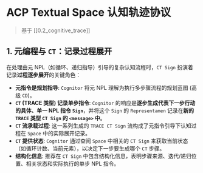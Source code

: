 # ACP Textual Space 认知轨迹协议

> 基于 [[0.2_cognitive_trace]]

## 1. 元编程与 `CT`：记录过程展开

在处理由元 NPL（如循环、递归指导）引导的复杂认知流程时，`CT Sign` 扮演着记录**过程逐步展开**的关键角色：

* **元指令是规划指导**: `Cognitor` 将元 NPL 理解为执行多步骤流程的规划蓝图 (高级 `CD`)。
* **`CT` (TRACE 类型) 记录单步指令**: `Cognitor` 的响应是**逐步生成代表下一步行动的具体、单一 NPL 指令 `Sign`**，并将这个 `Sign` 的 `Representamen` 记录在**新的 `TRACE` 类型 `CT Sign` 的 `<message>` 中**。
* **`CT` 流承载过程**: 这一系列生成的 `TRACE CT Sign` 流构成了元指令引导下认知过程在 `Space` 中的实际展开记录。
* **`CT` 提供状态**: `Cognitor` 通过查阅 `Space` 中相关的 `CT Sign` 来获取当前状态（如循环计数、当前元素），以决定下一步要生成哪个 `CT` 步骤。
* **结构化信息**: 推荐在 `CT Sign` 中包含结构化信息，表明步骤来源、迭代/递归位置、相关状态和实际执行的单步 NPL 指令。
